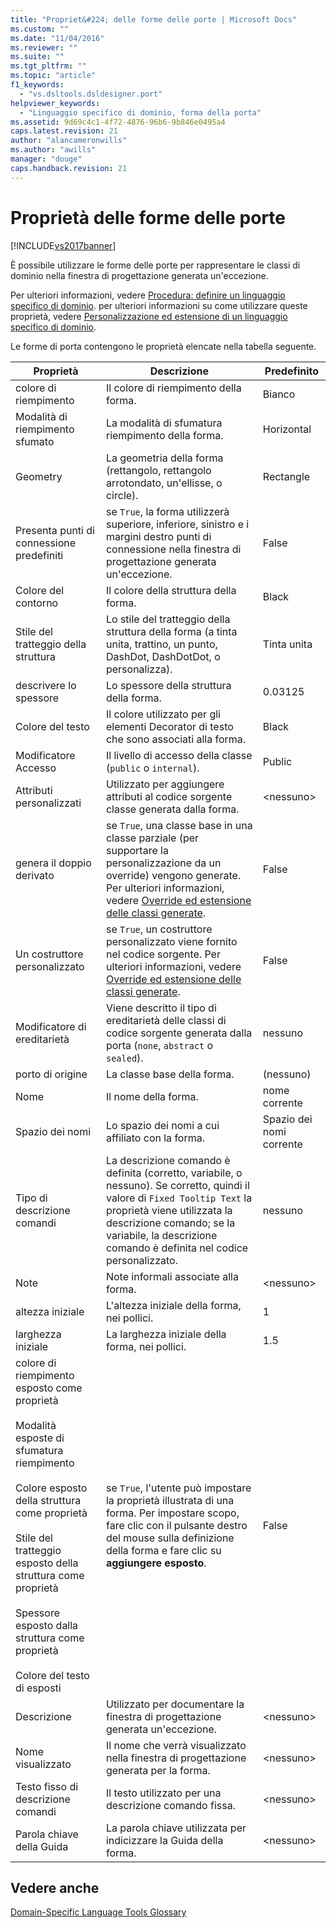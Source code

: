 ```yaml
---
title: "Propriet&#224; delle forme delle porte | Microsoft Docs"
ms.custom: ""
ms.date: "11/04/2016"
ms.reviewer: ""
ms.suite: ""
ms.tgt_pltfrm: ""
ms.topic: "article"
f1_keywords: 
  - "vs.dsltools.dsldesigner.port"
helpviewer_keywords: 
  - "Linguaggio specifico di dominio, forma della porta"
ms.assetid: 9d69c4c1-4f72-4876-96b6-9b846e0495a4
caps.latest.revision: 21
author: "alancameronwills"
ms.author: "awills"
manager: "douge"
caps.handback.revision: 21
---
```

# Propriet&#224; delle forme delle porte
[!INCLUDE[vs2017banner](../code-quality/includes/vs2017banner.md)]

È possibile utilizzare le forme delle porte per rappresentare le classi di dominio nella finestra di progettazione generata un'eccezione.  
  
 Per ulteriori informazioni, vedere [Procedura: definire un linguaggio specifico di dominio](../modeling/how-to-define-a-domain-specific-language.md).  per ulteriori informazioni su come utilizzare queste proprietà, vedere [Personalizzazione ed estensione di un linguaggio specifico di dominio](../modeling/customizing-and-extending-a-domain-specific-language.md).  
  
 Le forme di porta contengono le proprietà elencate nella tabella seguente.  
  
|Proprietà|Descrizione|Predefinito|  
|---------------|-----------------|-----------------|  
|colore di riempimento|Il colore di riempimento della forma.|Bianco|  
|Modalità di riempimento sfumato|La modalità di sfumatura riempimento della forma.|Horizontal|  
|Geometry|La geometria della forma \(rettangolo, rettangolo arrotondato, un'ellisse, o circle\).|Rectangle|  
|Presenta punti di connessione predefiniti|se `True`, la forma utilizzerà superiore, inferiore, sinistro e i margini destro punti di connessione nella finestra di progettazione generata un'eccezione.|False|  
|Colore del contorno|Il colore della struttura della forma.|Black|  
|Stile del tratteggio della struttura|Lo stile del tratteggio della struttura della forma \(a tinta unita, trattino, un punto, DashDot, DashDotDot, o personalizza\).|Tinta unita|  
|descrivere lo spessore|Lo spessore della struttura della forma.|0.03125|  
|Colore del testo|Il colore utilizzato per gli elementi Decorator di testo che sono associati alla forma.|Black|  
|Modificatore Accesso|Il livello di accesso della classe \(`public` o  `internal`\).|Public|  
|Attributi personalizzati|Utilizzato per aggiungere attributi al codice sorgente classe generata dalla forma.|\<nessuno\>|  
|genera il doppio derivato|se `True`, una classe base in una classe parziale \(per supportare la personalizzazione da un override\) vengono generate.  Per ulteriori informazioni, vedere [Override ed estensione delle classi generate](../modeling/overriding-and-extending-the-generated-classes.md).|False|  
|Un costruttore personalizzato|se `True`, un costruttore personalizzato viene fornito nel codice sorgente.  Per ulteriori informazioni, vedere [Override ed estensione delle classi generate](../modeling/overriding-and-extending-the-generated-classes.md).|False|  
|Modificatore di ereditarietà|Viene descritto il tipo di ereditarietà delle classi di codice sorgente generata dalla porta \(`none`,  `abstract` o  `sealed`\).|nessuno|  
|porto di origine|La classe base della forma.|\(nessuno\)|  
|Nome|Il nome della forma.|nome corrente|  
|Spazio dei nomi|Lo spazio dei nomi a cui affiliato con la forma.|Spazio dei nomi corrente|  
|Tipo di descrizione comandi|La descrizione comando è definita \(corretto, variabile, o nessuno\).  Se corretto, quindi il valore di `Fixed Tooltip Text` la proprietà viene utilizzata la descrizione comando; se la variabile, la descrizione comando è definita nel codice personalizzato.|nessuno|  
|Note|Note informali associate alla forma.|\<nessuno\>|  
|altezza iniziale|L'altezza iniziale della forma, nei pollici.|1|  
|larghezza iniziale|La larghezza iniziale della forma, nei pollici.|1.5|  
|colore di riempimento esposto come proprietà<br /><br /> Modalità esposte di sfumatura riempimento<br /><br /> Colore esposto della struttura come proprietà<br /><br /> Stile del tratteggio esposto della struttura come proprietà<br /><br /> Spessore esposto dalla struttura come proprietà<br /><br /> Colore del testo di esposti|se `True`, l'utente può impostare la proprietà illustrata di una forma.  Per impostare scopo, fare clic con il pulsante destro del mouse sulla definizione della forma e fare clic su **aggiungere esposto**.|False|  
|Descrizione|Utilizzato per documentare la finestra di progettazione generata un'eccezione.|\<nessuno\>|  
|Nome visualizzato|Il nome che verrà visualizzato nella finestra di progettazione generata per la forma.|\<nessuno\>|  
|Testo fisso di descrizione comandi|Il testo utilizzato per una descrizione comando fissa.|\<nessuno\>|  
|Parola chiave della Guida|La parola chiave utilizzata per indicizzare la Guida della forma.|\<nessuno\>|  
  
## Vedere anche  
 [Domain\-Specific Language Tools Glossary](http://msdn.microsoft.com/it-it/ca5e84cb-a315-465c-be24-76aa3df276aa)